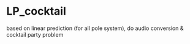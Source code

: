 # LP_cocktail
based on linear prediction (for all pole system), do audio conversion &amp; cocktail party problem
